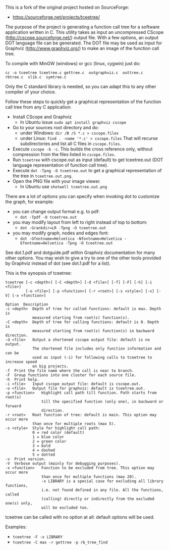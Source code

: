 This is a fork of the original project hosted on SourceForge:
* https://sourceforge.net/projects/tceetree/

The purpose of the project is generating a function call tree for a software
application written in C. This utility takes as input an uncompressed CScope
(http://cscope.sourceforge.net/) output file.
With a few options, an output DOT language file can be generated.
The DOT file may be used as input for Graphviz (http://www.graphviz.org/)
to make an image of the function call tree.

To compile with MinGW (windows) or gcc (linux, cygwin) just do:

```
cc -o tceetree tceetree.c gettree.c  outgraphviz.c  outtree.c  rbtree.c  slib.c  symtree.c
```

Only the C standard library is needed, so you can adapt this to any other
compiler of your choice.

Follow these steps to quickly get a graphical representation of the function
call tree from any C application:

* Install CScope and Graphviz
    * In Ubuntu issue `sudo apt install graphviz cscope`
* Go to your sources root directory and do:
    * under Windows: `dir /B /S *.c > cscope.files`
    * under Linux: `find . -name '*.c' > cscope.files`
That will recurse subdirectories and list all C files in `cscope.files`.
* Execute `cscope -b -c`. This builds the cross reference only, without
compression from the files listed in `cscope.files`.
* Run `tceetree` with cscope.out as input (default) to get tceetree.out (DOT
language representation of function call tree).
* Execute `dot -Tpng -O tceetree.out` to get a graphical representation of the
tree in `tceetree.out.png`.
* Open the PNG file with your image viewer.
    * In Ubuntu use `shotwell tceetree.out.png`

There are a lot of options you can specify when invoking dot to customize
the graph, for example:

* you can change output format e.g. to pdf:
    * `dot -Tpdf -O tceetree.out`
* you may modify layout from left to right instead of top to bottom:
    * `dot -Grankdir=LR -Tpng -O tceetree.out`
* you may modify graph, nodes and edges font:
    * `dot -Gfontname=Helvetica -Nfontname=Helvetica -Efontname=Helvetica -Tpng -O tceetree.out`

See dot.1.pdf and dotguide.pdf within Graphviz documentation for many other options.
You may wish to give a try to one of the other tools provided by Graphviz
instead of dot (see dot.1.pdf for a list).

This is the synopsis of tceetree:

```
tceetree [-c <depth>] [-C <depth>] [-d <file>] [-f] [-F] [-h] [-i <file>]
		 [-o <file>] [-p <function>] [-r <root>] [-s <style>] [-v] [-V] [-x <function>]

Option	Description
-c <depth>	Depth of tree for called functions: default is max. Depth is
			measured starting from root(s) function(s).
-C <depth>	Depth of tree for calling functions: default is 0. Depth is
			measured starting from root(s) function(s) in backward direction.
-d <file>	Output a shortened cscope output file: default is no output.
			The shortened file includes only function information and can be
			used as input (-i) for following calls to tceetree to increase speed
			on big projects.
-f	Print the file name where the call is near to branch.
-F	Group functions into one cluster for each source file.
-h	Print help.
-i <file>	Input cscope output file: default is cscope.out.
-o <file>	Output file for graphviz: default is tceetree.out.
-p <function>	Highlight call path till function. Path starts from root(s)
				till the specified function (only one), in backward or forward
				direction.
-r <root>	Root function of tree: default is main. This option may occur more
			than once for multiple roots (max 5).
-s <style>	Style for highlight call path:
			0 = red color (default)
			1 = blue color
			2 = green color
			3 = bold
			4 = dashed
			5 = dotted
-v	Print version.
-V	Verbose output (mainly for debugging purposes).
-x <function>	Function to be excluded from tree. This option may occur more
				than once for multiple functions (max 20).
				-x LIBRARY is a special case for excluding all library functions,
				i.e. not found defined in any file. All the functions, called
				(calling) directly or indirectly from the excluded one(s) only,
				will be excluded too.
```

tceetree can be called with no option at all: default options will be used.

Examples:
* `tceetree -F -x LIBRARY`
* `tceetree -C max -r gettree -p rb_tree_find`
